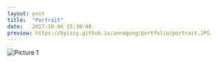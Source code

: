 ```yaml
---
layout: post
title:  "Portrait"
date:   2017-10-08 15:39:40
preview: https://byizzy.github.io/annagong/portfolio/portrait.JPG
---
```


![Picture 1](https://byizzy.github.io/annagong/portfolio/portrait.JPG)

